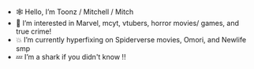 - 🕸 Hello, I’m Toonz / Mitchell / Mitch
- 🍊 I’m interested in Marvel, mcyt, vtubers, horror movies/ games, and true crime!
- 💥 I’m currently hyperfixing on Spiderverse movies, Omori, and Newlife smp
- 💤 I’m a shark if you didn't know !!
  

<!---
OrangeisMitchie/OrangeisMitchie is a ✨ special ✨ repository because its `README.md` (this file) appears on your GitHub profile.
You can click the Preview link to take a look at your changes.
--->
